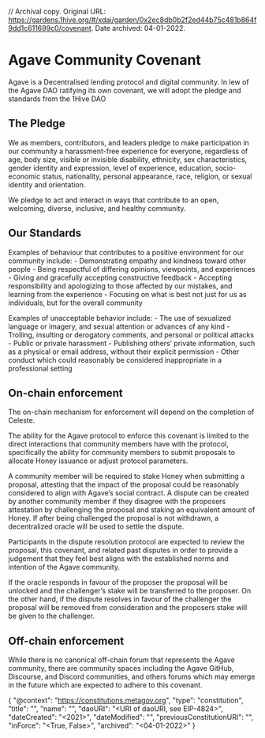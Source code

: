 // Archival copy. Original URL: https://gardens.1hive.org/#/xdai/garden/0x2ec8db0b2f2ed44b75c481b864f9dd1c611699c0/covenant. Date archived: 04-01-2022.

# Agave Community Covenant

Agave is a Decentralised lending protocol and digital community. In lew of the Agave DAO ratifying its own covenant, we will adopt the pledge and standards from the 1Hive DAO

## The Pledge

We as members, contributors, and leaders pledge to make participation in our community a harassment-free experience for everyone, regardless of age, body size, visible or invisible disability, ethnicity, sex characteristics, gender identity and expression, level of experience, education, socio-economic status, nationality, personal appearance, race, religion, or sexual identity and orientation.

We pledge to act and interact in ways that contribute to an open, welcoming, diverse, inclusive, and healthy community.

## Our Standards

Examples of behaviour that contributes to a positive environment for our community include: - Demonstrating empathy and kindness toward other people - Being respectful of differing opinions, viewpoints, and experiences - Giving and gracefully accepting constructive feedback - Accepting responsibility and apologizing to those affected by our mistakes, and learning from the experience - Focusing on what is best not just for us as individuals, but for the overall community

Examples of unacceptable behavior include: - The use of sexualized language or imagery, and sexual attention or advances of any kind - Trolling, insulting or derogatory comments, and personal or political attacks - Public or private harassment - Publishing others’ private information, such as a physical or email address, without their explicit permission - Other conduct which could reasonably be considered inappropriate in a professional setting

## On-chain enforcement

The on-chain mechanism for enforcement will depend on the completion of Celeste.

The ability for the Agave protocol to enforce this covenant is limited to the direct interactions that community members have with the protocol, specifically the ability for community members to submit proposals to allocate Honey issuance or adjust protocol parameters.

A community member will be required to stake Honey when submitting a proposal, attesting that the impact of the proposal could be reasonably considered to align with Agave’s social contract. A dispute can be created by another community member if they disagree with the proposers attestation by challenging the proposal and staking an equivalent amount of Honey. If after being challenged the proposal is not withdrawn, a decentralized oracle will be used to settle the dispute.

Participants in the dispute resolution protocol are expected to review the proposal, this covenant, and related past disputes in order to provide a judgement that they feel best aligns with the established norms and intention of the Agave community.

If the oracle responds in favour of the proposer the proposal will be unlocked and the challenger’s stake will be transferred to the proposer. On the other hand, if the dispute resolves in favour of the challenger the proposal will be removed from consideration and the proposers stake will be given to the challenger.

## Off-chain enforcement

While there is no canonical off-chain forum that represents the Agave community, there are community spaces including the Agave GitHub, Discourse, and Discord communities, and others forums which may emerge in the future which are expected to adhere to this covenant.

{ 
  "@context": "https://constitutions.metagov.org",
  "type": "constitution",
  "title": "<Community Covenant of Agave >",
  "name": "<Agave>",
  "daoURI": "<URI of daoURI, see EIP-4824>",
  "dateCreated": "<2021>",
  "dateModified": "<YYYY-MM-DD>",
  "previousConstitutionURI": "<URI>",
  "inForce": "<True, False>",
  "archived": "<04-01-2022>"
}
